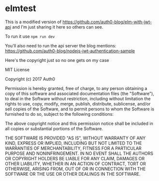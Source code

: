 # elmtest
This is a modified version of https://github.com/auth0-blog/elm-with-jwt-api and I'm just sharing it here so others can see.

To run it use
`npm run dev`

You'll also need to run the api server the blog mentions: https://github.com/auth0-blog/nodejs-jwt-authentication-sample



Here's the copyright just so no one gets on my case


MIT License

Copyright (c) 2017 Auth0

Permission is hereby granted, free of charge, to any person obtaining a copy
of this software and associated documentation files (the "Software"), to deal
in the Software without restriction, including without limitation the rights
to use, copy, modify, merge, publish, distribute, sublicense, and/or sell
copies of the Software, and to permit persons to whom the Software is
furnished to do so, subject to the following conditions:

The above copyright notice and this permission notice shall be included in all
copies or substantial portions of the Software.

THE SOFTWARE IS PROVIDED "AS IS", WITHOUT WARRANTY OF ANY KIND, EXPRESS OR
IMPLIED, INCLUDING BUT NOT LIMITED TO THE WARRANTIES OF MERCHANTABILITY,
FITNESS FOR A PARTICULAR PURPOSE AND NONINFRINGEMENT. IN NO EVENT SHALL THE
AUTHORS OR COPYRIGHT HOLDERS BE LIABLE FOR ANY CLAIM, DAMAGES OR OTHER
LIABILITY, WHETHER IN AN ACTION OF CONTRACT, TORT OR OTHERWISE, ARISING FROM,
OUT OF OR IN CONNECTION WITH THE SOFTWARE OR THE USE OR OTHER DEALINGS IN THE
SOFTWARE.
